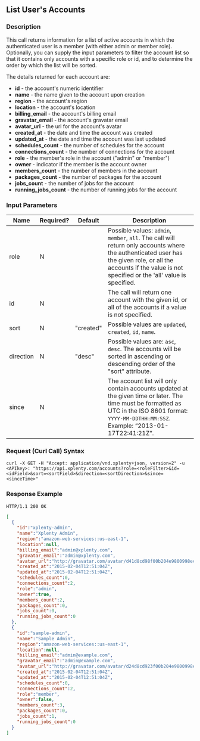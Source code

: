 ## List User's Accounts 

### Description
This call returns information for a list of active accounts in which the authenticated user is a member (with either admin or  member role). Optionally, you can supply the input parameters to filter the account list so that it contains only
accounts with a specific role or id, and to determine the order by which the list will be sorted.

The details returned for each account are:

* **id** - the account's numeric identifier
* **name** - the name given to the account upon creation
* **region** - the account's region
* **location** - the account's location
* **billing_email** - the account's billing email
* **gravatar_email** - the account's gravatar email
* **avatar_url** - the url for the account's avatar
* **created_at** - the date and time the account was created
* **updated_at** - the date and time the account was last updated
* **schedules_count** - the number of schedules for the account
* **connections_count** - the number of connections for the account
* **role** - the member's role in the account ("admin" or "member")
* **owner** - indicator if the member is the account owner
* **members_count** - the number of members in the account
* **packages_count** - the number of packages for the account
* **jobs_count** - the number of jobs for the account
* **running_jobs_count** - the number of running jobs for the account

### Input Parameters

|Name|Required?|Default|Description|
|----|---------|-------|-----------|
role|N| |Possible values: ```admin```, ```member```, ```all```. The call will return only accounts where the authenticated user has the given role, or all the accounts if the value is not specified or the 'all' value is specified.
id|N| |The call will return one account with the given id, or all of the accounts if a value is not specified.
sort|N|"created"|Possible values are  ```updated```, ```created```, ```id```, ```name```.
direction|N|"desc"|Possible values are: ```asc```, ```desc```. The accounts will be sorted in ascending or descending order of the "sort" attribute.
since|N| |The account list will only contain accounts updated at the given time or later. The time must be formatted as UTC in the ISO 8601 format: ```YYYY-MM-DDTHH:MM:SSZ```. Example: “2013-01-17T22:41:21Z”.

### Request (Curl Call) Syntax
```shell
curl -X GET -H "Accept: application/vnd.xplenty+json, version=2" -u <APIkey>: "https://api.xplenty.com/accounts?role=<roleFilter>&id=<idField>&sort=<sortField>&direction=<sortDirection>&since=<sinceTime>"
```

### Response Example
```HTTP
HTTP/1.1 200 OK
```

```json
[
  {
    "id":"xplenty-admin",
    "name":"Xplenty Admin",
    "region":"amazon-web-services::us-east-1",
    "location":null,
    "billing_email":"admin@xplenty.com",
    "gravatar_email":"admin@xplenty.com",
    "avatar_url":"http://gravatar.com/avatar/d41d8cd98f00b204e9800998ecf8427e.png?d=retro&s=140",
    "created_at":"2015-02-04T12:51:04Z",
    "updated_at":"2015-02-04T12:51:04Z",
    "schedules_count":0,
    "connections_count":2,
    "role":"admin",
    "owner":true,
    "members_count":2,
    "packages_count":0,
    "jobs_count":0,
    "running_jobs_count":0
  },
  {
    "id":"sample-admin",
    "name":"Sample Admin",
    "region":"amazon-web-services::us-east-1",
    "location":null,
    "billing_email":"admin@example.com",
    "gravatar_email":"admin@example.com",
    "avatar_url":"http://gravatar.com/avatar/d24d8cd923f00b204e9800998ecf8427e.png?d=retro&s=140",
    "created_at":"2015-02-04T12:51:04Z",
    "updated_at":"2015-02-04T12:51:04Z",
    "schedules_count":0,
    "connections_count":2,
    "role":"member",
    "owner":false,
    "members_count":3,
    "packages_count":0,
    "jobs_count":1,
    "running_jobs_count":0
  }
]
```
